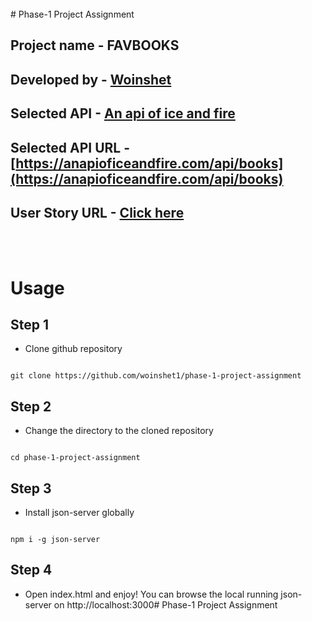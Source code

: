 <br />
# Phase-1 Project Assignment



## Project name - FAVBOOKS

## Developed by - [Woinshet](https://github.com/woinshet1)

## Selected API - [An api of ice and fire](https://anapioficeandfire.com/)

## Selected API URL - [https://anapioficeandfire.com/api/books](https://anapioficeandfire.com/api/books)

## User Story URL - [Click here](https://docs.google.com/document/d/1MRlMAAP679lPgm2p9_rFE9JKXfsnBsIkx7_utZYuxLg/edit?usp=sharing)





<br />

<br />



# Usage



## Step 1

* Clone github repository  

```

git clone https://github.com/woinshet1/phase-1-project-assignment

```

## Step 2

* Change the directory to the cloned repository

```

cd phase-1-project-assignment

```



## Step 3

* Install json-server globally

```

npm i -g json-server

```



## Step 4

* Open index.html and enjoy! You can browse the local running json-server on http://localhost:3000# Phase-1 Project Assignment

